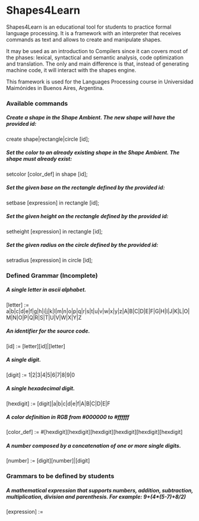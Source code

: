 Shapes4Learn
============

Shapes4Learn is an educational tool for students to practice formal language processing. It is a framework with an interpreter that receives commands as text and allows to create and manipulate shapes.

It may be used as an introduction to Compilers since it can covers most of the phases: lexical, syntactical and semantic analysis, code optimization and translation. The only and main difference is that, instead of generating machine code, it will interact with the shapes engine.

This framework is used for the Languages Processing course in Universidad Maimónides in Buenos Aires, Argentina.

### Available commands

##### Create a shape in the Shape Ambient. The new shape will have the provided id:
create shape|rectangle|circle [id];

##### Set the color to an already existing shape in the Shape Ambient. The shape must already exist:
setcolor [color_def] in shape [id];

##### Set the given base on the rectangle defined by the provided id:
setbase [expression] in rectangle [id];

##### Set the given height on the rectangle defined by the provided id:
setheight [expression] in rectangle [id];

##### Set the given radius on the circle defined by the provided id:
setradius [expression] in circle [id];

### Defined Grammar (Incomplete)

##### A single letter in ascii alphabet.
[letter] := a|b|c|d|e|f|g|h|i|j|k|l|m|n|o|p|q|r|s|t|u|v|w|x|y|z|A|B|C|D|E|F|G|H|I|J|K|L|O|M|N|O|P|Q|R|S|T|U|V|W|X|Y|Z
##### An identifier for the source code.
[id] := [letter][id]|[letter]
##### A single digit.
[digit] := 1|2|3|4|5|6|7|8|9|0
##### A single hexadecimal digit.
[hexdigit] := [digit]|a|b|c|d|e|f|A|B|C|D|E|F
##### A color definition in RGB from #000000 to #ffffff
[color_def] := #[hexdigit][hexdigit][hexdigit][hexdigit][hexdigit][hexdigit]
##### A number composed by a concatenation of one or more single digits.
[number] := [digit][number]|[digit]

### Grammars to be defined by students

##### A mathematical expression that supports numbers, addition, subtraction, multiplication, division and parenthesis. For example: 9+(4*(5-7)+8/2)
[expression] :=

